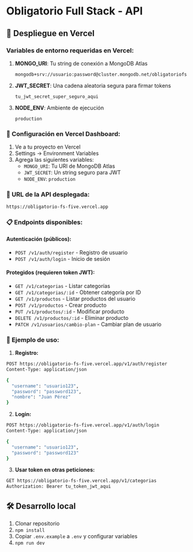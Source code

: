 # Obligatorio Full Stack - API

## 🚀 Despliegue en Vercel

### Variables de entorno requeridas en Vercel:

1. **MONGO_URI**: Tu string de conexión a MongoDB Atlas
   ```
   mongodb+srv://usuario:password@cluster.mongodb.net/obligatoriofs
   ```

2. **JWT_SECRET**: Una cadena aleatoria segura para firmar tokens
   ```
   tu_jwt_secret_super_seguro_aqui
   ```

3. **NODE_ENV**: Ambiente de ejecución
   ```
   production
   ```

### 📝 Configuración en Vercel Dashboard:

1. Ve a tu proyecto en Vercel
2. Settings → Environment Variables
3. Agrega las siguientes variables:
   - `MONGO_URI`: Tu URI de MongoDB Atlas
   - `JWT_SECRET`: Un string seguro para JWT
   - `NODE_ENV`: `production`

### 🔗 URL de la API desplegada:

```
https://obligatorio-fs-five.vercel.app
```

### 📋 Endpoints disponibles:

#### Autenticación (públicos):
- `POST /v1/auth/register` - Registro de usuario
- `POST /v1/auth/login` - Inicio de sesión

#### Protegidos (requieren token JWT):
- `GET /v1/categorias` - Listar categorías
- `GET /v1/categorias/:id` - Obtener categoría por ID
- `GET /v1/productos` - Listar productos del usuario
- `POST /v1/productos` - Crear producto
- `PUT /v1/productos/:id` - Modificar producto
- `DELETE /v1/productos/:id` - Eliminar producto
- `PATCH /v1/usuarios/cambio-plan` - Cambiar plan de usuario

### 🧪 Ejemplo de uso:

1. **Registro:**
```bash
POST https://obligatorio-fs-five.vercel.app/v1/auth/register
Content-Type: application/json

{
  "username": "usuario123",
  "password": "password123",
  "nombre": "Juan Pérez"
}
```

2. **Login:**
```bash
POST https://obligatorio-fs-five.vercel.app/v1/auth/login
Content-Type: application/json

{
  "username": "usuario123",
  "password": "password123"
}
```

3. **Usar token en otras peticiones:**
```bash
GET https://obligatorio-fs-five.vercel.app/v1/categorias
Authorization: Bearer tu_token_jwt_aqui
```

## 🛠️ Desarrollo local

1. Clonar repositorio
2. `npm install`
3. Copiar `.env.example` a `.env` y configurar variables
4. `npm run dev`